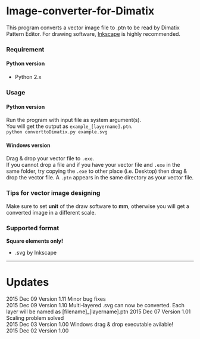 # Image-converter-for-Dimatix
This program converts a vector image file to .ptn to be read by Dimatix Pattern Editor. For drawing software, [Inkscape](https://inkscape.org/en/) is highly recommended.

### Requirement ###
#### Python version ####
+ Python 2.x

### Usage ###
#### Python version ####
Run the program with input file as system argument(s).  
You will get the output as ``example_[layername].ptn``.  
    ``python converttoDimatix.py example.svg``
#### Windows version ####
Drag & drop your vector file to ``.exe``.  
If you cannot drop a file and if you have your vector file and ``.exe`` in the same folder, try copying the ``.exe`` to other place (i.e. Desktop) then drag & drop the vector file. A ``.ptn`` appears in the same directory as your vector file.

### Tips for vector image designing ###
Make sure to set **unit** of the draw software to **mm**, otherwise you will get a converted image in a different scale.

### Supported format ###
**Square elements only!**  
+ .svg by Inkscape

-----
# Updates
2015 Dec 09 Version 1.11 Minor bug fixes  
2015 Dec 09 Version 1.10 Multi-layered .svg can now be converted. Each layer will be named as [filename]_[layername].ptn
2015 Dec 07 Version 1.01 Scaling problem solved  
2015 Dec 03 Version 1.00 Windows drag & drop executable avilable!  
2015 Dec 02 Version 1.00
